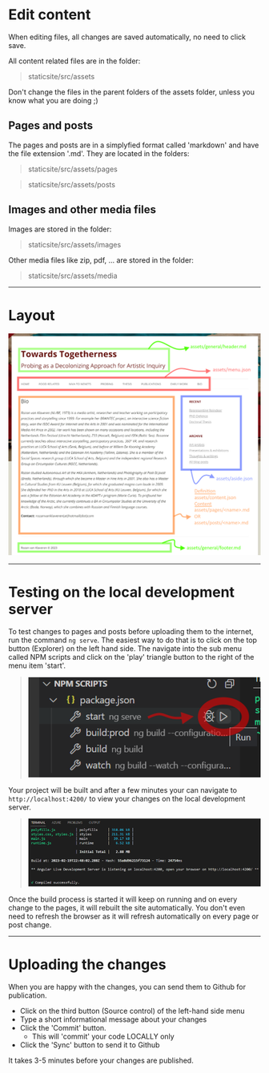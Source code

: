 # Edit content

When editing files, all changes are saved automatically, no need to click save.

All content related files are in the folder:

> staticsite/src/assets

Don't change the files in the parent folders of the assets folder, unless you know what you are doing ;)

## Pages and posts
The pages and posts are in a simplyfied format called 'markdown' and have the file extension '.md'. They are located in the folders:

> staticsite/src/assets/pages

> staticsite/src/assets/posts

## Images and other media files
Images are stored in the folder:

> staticsite/src/assets/images

Other media files like zip, pdf, ... are stored in the folder:
> staticsite/src/assets/media

---

# Layout

![Layout](Layout.png "Layout")

---

# Testing on the local development server

To test changes to pages and posts before uploading them to the internet, run the command `ng serve`. The easiest way to do that is to click on the top button (Explorer) on the left hand side. The navigate into the sub menu called NPM scripts and click on the 'play' triangle button to the right of the menu item 'start'.

> ![Testing](Testing.png "Testing")

Your project will be built and after a few minutes your can navigate to `http://localhost:4200/` to view your changes on the local development server.
> ![Success](BuildSuccess.png "Build success")

Once the build process is started it will keep on running and on every change to the pages, it will rebuilt the site automatically. You don't even need to refresh the browser as it will refresh automatically on every page or post change.

---

# Uploading the changes

When you are happy with the changes, you can send them to Github for publication.
- Click on the third button (Source control) of the left-hand side menu 
- Type a short informational message about your changes
- Click the 'Commit' button.
  - This will 'commit' your code LOCALLY only
- Click the 'Sync' button to send it to Github

It takes 3-5 minutes before your changes are published.
